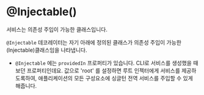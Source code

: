 # @Injectable()



서비스는 의존성 주입이 가능한 클래스입니다.

`@Injectable` 데코레이터는 자기 아래에 정의된 클래스가 의존성 주입이 가능한(Injectable)클래스임을 나타냅니다.

- `@Injectable` 에는 `providedIn` 프로퍼티가 있습니다.
  CLI로 서비스를 생성했을 때 보던 프로퍼티인데요.
  값으로 'root' 를 설정하면 루트 인젝터에게 서비스를 제공하도록하여, 애플리케이션의 모든 구성요소에 싱글턴 전역 서비스를 주입할 수 있게 해줍니다.

  